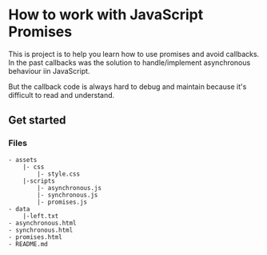 # How to work with JavaScript Promises

This is project is to help you learn how to use promises and avoid callbacks.
In the past callbacks was the solution to handle/implement asynchronous behaviour iin JavaScript.

But the callback code is always hard to debug and maintain because it's difficult to read and understand.

## Get started

### Files

    - assets
        |- css
            |- style.css
        |-scripts
            |- asynchronous.js
            |- synchronous.js
            |- promises.js
    - data
        |-left.txt
    - asynchronous.html
    - synchronous.html
    - promises.html
    - README.md

##
